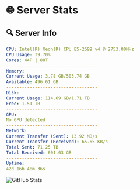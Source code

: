 # 🌐 Server Stats
## 🔍 Server Info
```yaml
CPU: Intel(R) Xeon(R) CPU E5-2699 v4 @ 2753.00MHz
CPU Usage: 39.70%
Cores: 44P | 88T
-----------------------------------
Memory:
Current Usage: 3.78 GB/503.74 GB
Available: 496.61 GB
-----------------------------------
Disk:
Current Usage: 114.69 GB/1.71 TB
Free: 1.51 TB
-----------------------------------
GPU:
No GPU detected
-----------------------------------
Network:
Current Transfer (Sent): 13.92 MB/s
Current Transfer (Received): 65.65 KB/s
Total Sent: 71.25 TB
Total Received: 601.03 GB
-----------------------------------
Uptime:
42d 16h 48m 36s
```
![GitHub Stats](https://img.shields.io/badge/Updated-2025-04-19_14:11:25-blue)